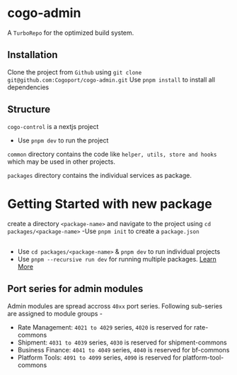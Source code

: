 # cogo-admin
A `TurboRepo` for the optimized build system.

## Installation
Clone the project from  `Github` using `git clone git@github.com:Cogoport/cogo-admin.git`
Use `pnpm install` to install all dependencies
## Structure
`cogo-control` is a nextjs project
- Use `pnpm dev` to run the project
 
`common` directory contains the code like `helper, utils, store and hooks` which may be used in other projects.
 
`packages` directory contains the individual services as package.

# Getting Started with new package
create a directory `<package-name>` and navigate to the project using `cd packages/<package-name>`
-Use `pnpm init` to create a `package.json`
##
- Use `cd packages/<package-name>` & `pnpm dev` to run individual projects
- Use `pnpm --recursive run dev` for running multiple packages. [Learn More](https://pnpm.io/cli/recursive)

## Port series for admin modules
Admin modules are spread accross `40xx` port series. Following sub-series are assigned to module groups -
- Rate Management: `4021 to 4029` series, `4020` is reserved for rate-commons
- Shipment: `4031 to 4039` series, `4030` is reserved for shipment-commons
- Business Finance: `4041 to 4049` series, `4040` is reserved for bf-commons
- Platform Tools: `4091 to 4099` series, `4090` is reserved for platform-tool-commons


